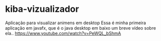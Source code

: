 # kiba-vizualizador
 Aplicação para visualizar animens em desktop
Essa é minha primeira aplicação em javafx, que é o java desktop em baixo um breve vídeo sobre ela..
https://www.youtube.com/watch?v=PeWQL_bShmA
